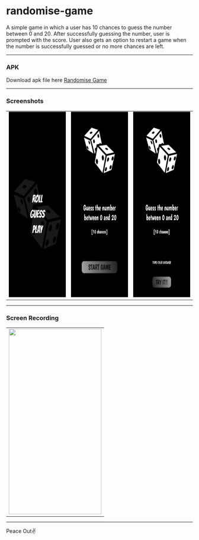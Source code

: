 # randomise-game

A simple game in which a user has 10 chances to guess the number between 0 and 20. After successfully guessing the number, user is prompted with the score. User also gets an option to restart a game when the number is successfully guessed or no more chances are left.

---

### APK
Download apk file here [Randomise Game](https://github.com/prakhar-agarwall/Source/raw/master/Randomise_Game/randomise_game.apk)

---

### Screenshots
<table>
  <tbody>
    <td><img src = "https://github.com/prakhar-agarwall/Source/raw/master/Randomise_Game/first_activity.jpg" width="250" height="500"></td>
    <td><img src = "https://github.com/prakhar-agarwall/Source/raw/master/Randomise_Game/second_activity.jpg" width="250" height="500" ></td>
    <td><img src = "https://github.com/prakhar-agarwall/Source/raw/master/Randomise_Game/secondd_activity.jpg" width="250" height="500" ></td>
  </tbody>
 </table>
 
 ---
 
### Screen Recording
<table>
  <tbody>
    <td><img src = "https://github.com/prakhar-agarwall/Source/raw/master/Randomise_Game/Randomise_game.gif" width="250" height="500"></td>
  </tbody>
 </table>
 
 ---
 
 Peace Out✌


